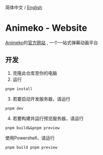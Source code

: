 简体中文 / [English](README.md)
# Animeko - Website

[Animeko](https://github.com/open-ani/animeko)的[官方网站](https://myani.org) , 一个一站式弹幕动画平台

## 开发

 1. 克隆此仓库至你的电脑
 2. 运行
```shell
pnpm install
```
 3. 若要启动开发服务器，请运行

```shell
pnpm dev
```
 4. 若要构建并运行预览服务器，请运行 

```shell
pnpm build&&pnpm preview
```
 使用Powershell，请运行
```shell
pnpm build pnpm preview
```
